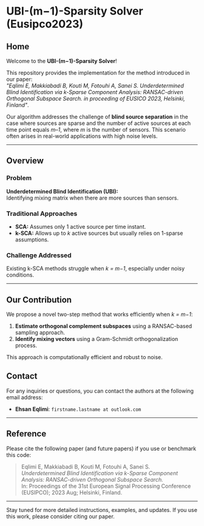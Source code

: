 # UBI-(m−1)-Sparsity Solver (Eusipco2023)

## Home

Welcome to the **UBI-(m−1)-Sparsity Solver**!

This repository provides the implementation for the method introduced in our paper:  
 *"Eqlimi E, Makkiabadi B, Kouti M, Fotouhi A, Sanei S. Underdetermined Blind Identification via k-Sparse Component Analysis: RANSAC-driven Orthogonal Subspace Search. in proceeding of EUSICO 2023, Helsinki, Finland"*.

Our algorithm addresses the challenge of **blind source separation** in the case where sources are sparse and the number of active sources at each time point equals *m–1*, where *m* is the number of sensors. This scenario often arises in real-world applications with high noise levels.

---

## Overview

### Problem

**Underdetermined Blind Identification (UBI):**  
Identifying mixing matrix when there are more sources than sensors.

### Traditional Approaches

- **SCA:** Assumes only 1 active source per time instant.  
- **k-SCA:** Allows up to *k* active sources but usually relies on 1-sparse assumptions.

### Challenge Addressed

Existing k-SCA methods struggle when *k = m−1*, especially under noisy conditions.

---

## Our Contribution

We propose a novel two-step method that works efficiently when *k = m−1*:

1. **Estimate orthogonal complement subspaces** using a RANSAC-based sampling approach.
2. **Identify mixing vectors** using a Gram-Schmidt orthogonalization process.

This approach is computationally efficient and robust to noise.

## Contact

For any inquiries or questions, you can contact the authors at the following email address:

- **Ehsan Eqlimi**: `firstname.lastname at outlook.com`

---

## Reference

Please cite the following paper (and future papers) if you use or benchmark this code:

> Eqlimi E, Makkiabadi B, Kouti M, Fotouhi A, Sanei S.  
> *Underdetermined Blind Identification via k-Sparse Component Analysis: RANSAC-driven Orthogonal Subspace Search.*  
> In: Proceedings of the 31st European Signal Processing Conference (EUSIPCO); 2023 Aug; Helsinki, Finland.


---

Stay tuned for more detailed instructions, examples, and updates. If you use this work, please consider citing our paper.
